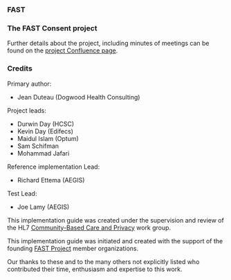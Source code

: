 ### FAST


### The FAST Consent project
Further details about the project, including minutes of meetings can be found on the [project Confluence page](https://confluence.hl7.org/spaces/FAST/pages/358254755/Consent+Management).


### Credits
Primary author:

* Jean Duteau (Dogwood Health Consulting)

Project leads:

* Durwin Day (HCSC)
* Kevin Day (Edifecs)
* Maidul Islam (Optum)
* Sam Schifman
* Mohammad Jafari

Reference implementation Lead:

* Richard Ettema (AEGIS)

Test Lead:

* Joe Lamy (AEGIS)


This implementation guide was created under the supervision and review of the HL7 [Community-Based Care and Privacy](https://www.hl7.org/Special/committees/homehealth/) work group.

This implementation guide was initiated and created with the support of the founding [FAST Project](https://confluence.hl7.org/spaces/FAST/pages/130482368/FHIR+at+Scale+Taskforce+FAST+Home) member organizations.

Our thanks to these and to the many others not explicitly listed who contributed their time, enthusiasm and expertise to this work.
